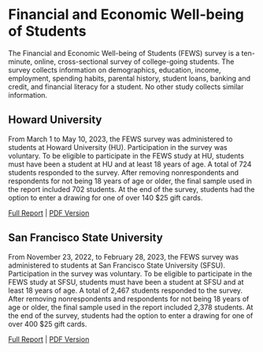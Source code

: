 # Financial and Economic Well-being of Students

The Financial and Economic Well-being of Students (FEWS) survey is a ten-minute, online, cross-sectional survey of college-going students. The survey collects information on demographics, education, income, employment, spending habits, parental history, student loans, banking and credit, and financial literacy for a student. No other study collects similar information.

## Howard University 

From March 1 to May 10, 2023, the FEWS survey was administered to students at Howard University (HU). Participation in the survey was voluntary. To be eligible to participate in the FEWS study at HU, students must have been a student at HU and at least 18 years of age. A total of 724 students responded to the survey. After removing nonrespondents and respondents for not being 18 years of age or older, the final sample used in the report included 702 students. At the end of the survey, students had the option to enter a drawing for one of over 140 $25 gift cards.

[Full Report](https://finan-econ-well-being-of-students.github.io/2023/HU.html) | [PDF Version](https://ssrn.com/abstract=4677448)

## San Francisco State University

From November 23, 2022, to February 28, 2023, the FEWS survey was administered to students at San Francisco State University (SFSU). Participation in the survey was voluntary. To be eligible to participate in the FEWS study at SFSU, students must have been a student at SFSU and at least 18 years of age. A total of 2,467 students responded to the survey. After removing nonrespondents and respondents for not being 18 years of age or older, the final sample used in the report included 2,378 students. At the end of the survey, students had the option to enter a drawing for one of over 400 $25 gift cards.

[Full Report](https://finan-econ-well-being-of-students.github.io/2023/SFSU.html) | [PDF Version](https://ssrn.com/abstract=4677419)

 
